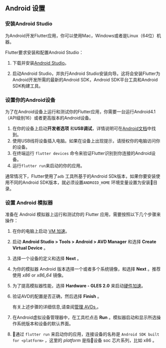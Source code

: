 ## Android 设置

### 安装Android Studio

为Android开发Flutter应用，你可以使用Mac，Windows或者是Linux（64位）机器。

Flutter要求安装和配置Android Studio：

1. 下载并安装[Android Studio](https://developer.android.com/studio/index.html)。

1. 启动Android Studio，并执行Android Studio安装向导。这将会安装Flutter为Android开发所需的最新的Android SDK，Android SDK平台工具和Android SDK构建工具。

### 设置你的Android设备

为了在Android设备上运行和测试你的Flutter应用，你需要一台运行Android4.1（API级别16）或者更高版本的Android设备。

1. 在你的设备上启动**开发者选项** 和**USB调试**，详情说明可在[Android文档](https://developer.android.com/studio/debug/dev-options.html)中找到。
3. 使用USB线将设备插入电脑。如果在设备上出现提示，请授权你的电脑访问你的设备。
4. 在终端运行 `flutter devices` 命令来验证Flutter识别到你连接的Android设备。
5. 运行`flutter run`来启动的你的应用。


通常情况下，Flutter使用了`adb` 工具所基于的Android SDk版本，如果你要安装使用不同的Android SDK版本，就必须设置`ANDROID_HOME` 环境变量设置为安装目录。

### 设置 Android 模拟器

准备在 Android 模拟器上运行和测试你的 Flutter 应用，需要按照以下几个步骤来操作：


1. 在你的电脑上启动 [VM 加速](https://developer.android.com/studio/run/emulator-acceleration.html)。
1. 启动 **Android Studio > Tools > Android > AVD Manager** 和选择 **Create Virtual Device** 。
1. 选择一个设备的定义和选择 **Next** 。
1. 为你的模拟器 Android 版本选择一个或者多个系统镜像，和选择 **Next** 。推荐使用 _x86_ or _x86\_64_ 镜像。
1. 为了提高模拟器性能，选择 **Hardware - GLES 2.0** 来启动[硬件加速](https://developer.android.com/studio/run/emulator-acceleration.html)。
1. 验证AVD的配置是否正确，然后选择 **Finish** 。

 
   有关上述步骤的详细信息,请查阅[管理 AVDs ](https://developer.android.com/studio/run/managing-avds.html)。
   
1. 在Android虚拟设备管理器中，在工具栏点击 **Run** 。模拟器启动和显示所选操作系统版本和设备的默认界面。
1. 通过 `flutter run` 来启动你的应用，连接设备的名称是 `Android SDK built for <platform>` ，这里的 _platform_  是指设备 soc 芯片系列，比如 x86 。
